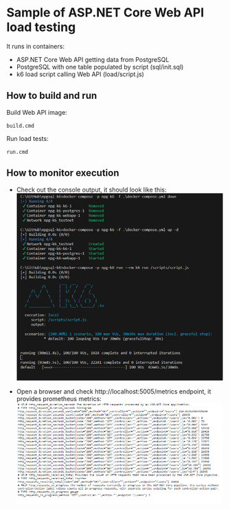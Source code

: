 # Sample of ASP.NET Core Web API load testing

It runs in containers:
- ASP.NET Core Web API getting data from PostgreSQL
- PostgreSQL with one table populated by script (sql/init.sql)
- k6 load script calling Web API (load/script.js)

## How to build and run

Build Web API image:
```
build.cmd
```

Run load tests:
```
run.cmd
```

## How to monitor execution

- Check out the console output, it should look like this:
![image](assets/run.png)

- Open a browser and check http://localhost:5005/metrics endpoint, it provides prometheus metrics:
![image](assets/metrics.png)
